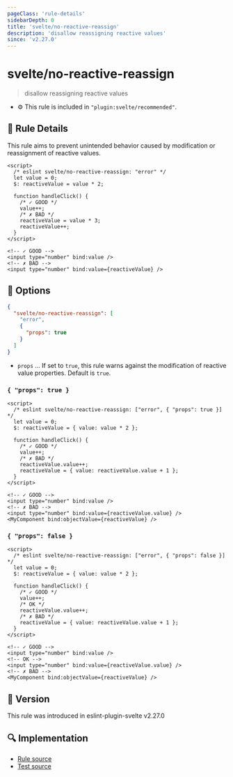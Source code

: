 ```yaml
---
pageClass: 'rule-details'
sidebarDepth: 0
title: 'svelte/no-reactive-reassign'
description: 'disallow reassigning reactive values'
since: 'v2.27.0'
---
```


# svelte/no-reactive-reassign

> disallow reassigning reactive values

- :gear: This rule is included in `"plugin:svelte/recommended"`.

## :book: Rule Details

This rule aims to prevent unintended behavior caused by modification or reassignment of reactive values.

<!--eslint-skip-->

```svelte
<script>
  /* eslint svelte/no-reactive-reassign: "error" */
  let value = 0;
  $: reactiveValue = value * 2;

  function handleClick() {
    /* ✓ GOOD */
    value++;
    /* ✗ BAD */
    reactiveValue = value * 3;
    reactiveValue++;
  }
</script>

<!-- ✓ GOOD -->
<input type="number" bind:value />
<!-- ✗ BAD -->
<input type="number" bind:value={reactiveValue} />
```

## :wrench: Options

```json
{
  "svelte/no-reactive-reassign": [
    "error",
    {
      "props": true
    }
  ]
}
```

- `props` ... If set to `true`, this rule warns against the modification of reactive value properties. Default is `true`.

### `{ "props": true }`

<!--eslint-skip-->

```svelte
<script>
  /* eslint svelte/no-reactive-reassign: ["error", { "props": true }] */
  let value = 0;
  $: reactiveValue = { value: value * 2 };

  function handleClick() {
    /* ✓ GOOD */
    value++;
    /* ✗ BAD */
    reactiveValue.value++;
    reactiveValue = { value: reactiveValue.value + 1 };
  }
</script>

<!-- ✓ GOOD -->
<input type="number" bind:value />
<!-- ✗ BAD -->
<input type="number" bind:value={reactiveValue.value} />
<MyComponent bind:objectValue={reactiveValue} />
```

### `{ "props": false }`

<!--eslint-skip-->

```svelte
<script>
  /* eslint svelte/no-reactive-reassign: ["error", { "props": false }] */
  let value = 0;
  $: reactiveValue = { value: value * 2 };

  function handleClick() {
    /* ✓ GOOD */
    value++;
    /* OK */
    reactiveValue.value++;
    /* ✗ BAD */
    reactiveValue = { value: reactiveValue.value + 1 };
  }
</script>

<!-- ✓ GOOD -->
<input type="number" bind:value />
<!-- OK -->
<input type="number" bind:value={reactiveValue.value} />
<!-- ✗ BAD -->
<MyComponent bind:objectValue={reactiveValue} />
```

## :rocket: Version

This rule was introduced in eslint-plugin-svelte v2.27.0

## :mag: Implementation

- [Rule source](https://github.com/sveltejs/eslint-plugin-svelte/blob/main/packages/eslint-plugin-svelte/src/rules/no-reactive-reassign.ts)
- [Test source](https://github.com/sveltejs/eslint-plugin-svelte/blob/main/packages/eslint-plugin-svelte/tests/src/rules/no-reactive-reassign.ts)
